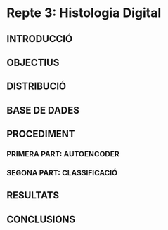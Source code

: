 # Repte 3: Histologia Digital

## INTRODUCCIÓ


## OBJECTIUS


## DISTRIBUCIÓ


## BASE DE DADES


## PROCEDIMENT 


### PRIMERA PART: AUTOENCODER


### SEGONA PART: CLASSIFICACIÓ


## RESULTATS

## CONCLUSIONS



